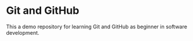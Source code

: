 # Git and GitHub

This a demo repository for learning Git and GitHub as beginner in software development.
